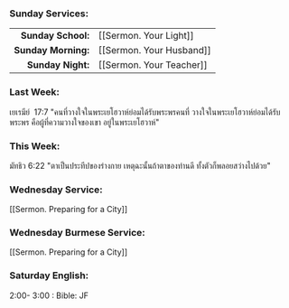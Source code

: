 ### Sunday Services:
| | |
| --:|:-- |
| **Sunday School:**  | [[Sermon. Your Light]] |
| **Sunday Morning:** | [[Sermon. Your Husband]] |
| **Sunday Night:**   | [[Sermon. Your Teacher]] |
### Last Week: 
เยเรมีย์  17:7 "คนที่วางใจในพระเยโฮวาห์ย่อมได้รับพระพรคนที่ วางใจในพระเยโฮวาห์ย่อมได้รับพระพร คือผู้ที่ความวางใจของเขา อยู่ในพระเยโฮวาห์"
### This Week:
มัทธิว 6:22 "ตาเป็นประทีปของร่างกาย เหตุฉะนั้นถ้าตาของท่านดี ทั้งตัวก็พลอยสว่างไปด้วย"
### Wednesday Service:
[[Sermon. Preparing for a City]]
### Wednesday Burmese Service:
[[Sermon. Preparing for a City]]
### Saturday English:
2:00- 3:00 : Bible: JF